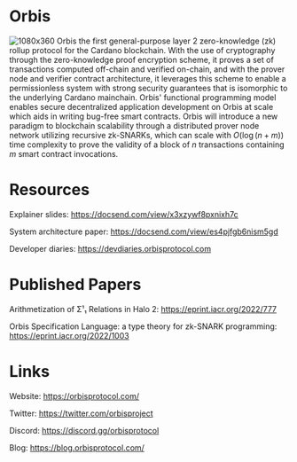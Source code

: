 # Orbis
![1080x360](https://user-images.githubusercontent.com/83559799/181117961-3a169e27-24ac-4bc7-8a23-1cc36611e1e5.png)
Orbis the first general-purpose layer 2 zero-knowledge (zk)
rollup protocol for the Cardano blockchain. With the use of cryptography
through the zero-knowledge proof encryption scheme, it proves a set of transactions
computed off-chain and verified on-chain, and with the prover node and verifier contract
architecture, it leverages this scheme to enable a permissionless system with strong
security guarantees that is isomorphic to the underlying Cardano mainchain.
Orbis' functional programming model enables secure decentralized application development on Orbis at scale
which aids in writing bug-free smart contracts. Orbis will
introduce a new paradigm to blockchain scalability through a distributed prover
node network utilizing recursive zk-SNARKs, which can scale with
$O(\log(n+m))$ time complexity to prove the validity of a block of
$n$ transactions containing $m$ smart contract invocations.

# Resources

Explainer slides: https://docsend.com/view/x3xzywf8pxnixh7c

System architecture paper: https://docsend.com/view/es4pjfgb6nism5gd

Developer diaries: https://devdiaries.orbisprotocol.com

# Published Papers

Arithmetization of Σ¹₁ Relations in Halo 2: https://eprint.iacr.org/2022/777

Orbis Specification Language: a type theory for zk-SNARK programming: https://eprint.iacr.org/2022/1003

# Links

Website: https://orbisprotocol.com/

Twitter: https://twitter.com/orbisproject

Discord: https://discord.gg/orbisprotocol

Blog: https://blog.orbisprotocol.com/

